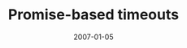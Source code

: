 ---
title: Promise-based timeouts
layout: nuggets
category: Using deferrands
level: 2
date: 2007-01-05
---